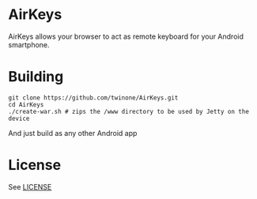 # AirKeys
AirKeys allows your browser to act as remote keyboard for your Android smartphone.

# Building
```
git clone https://github.com/twinone/AirKeys.git
cd AirKeys
./create-war.sh # zips the /www directory to be used by Jetty on the device
```
And just build as any other Android app

# License
See [LICENSE](https://github.com/twinone/AirKeys/edit/master/LICENSE)
